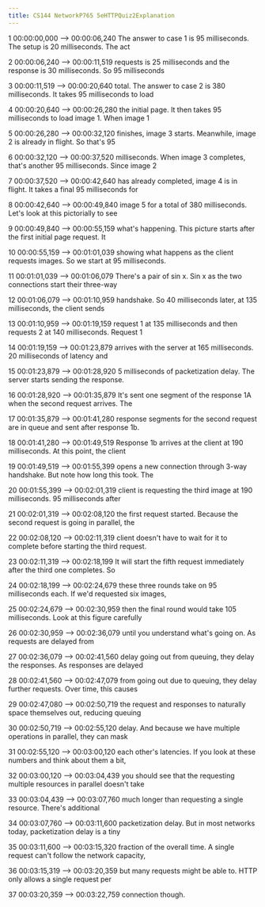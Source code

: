 ```yaml
---
title: CS144 NetworkP765 5eHTTPQuiz2Explanation
---
```


1
00:00:00,000 --> 00:00:06,240
The answer to case 1 is 95 milliseconds. The setup is 20 milliseconds. The act

2
00:00:06,240 --> 00:00:11,519
requests is 25 milliseconds and the response is 30 milliseconds. So 95 milliseconds

3
00:00:11,519 --> 00:00:20,640
total. The answer to case 2 is 380 milliseconds. It takes 95 milliseconds to load

4
00:00:20,640 --> 00:00:26,280
the initial page. It then takes 95 milliseconds to load image 1. When image 1

5
00:00:26,280 --> 00:00:32,120
finishes, image 3 starts. Meanwhile, image 2 is already in flight. So that's 95

6
00:00:32,120 --> 00:00:37,520
milliseconds. When image 3 completes, that's another 95 milliseconds. Since image 2

7
00:00:37,520 --> 00:00:42,640
has already completed, image 4 is in flight. It takes a final 95 milliseconds for

8
00:00:42,640 --> 00:00:49,840
image 5 for a total of 380 milliseconds. Let's look at this pictorially to see

9
00:00:49,840 --> 00:00:55,159
what's happening. This picture starts after the first initial page request. It

10
00:00:55,159 --> 00:01:01,039
showing what happens as the client requests images. So we start at 95 milliseconds.

11
00:01:01,039 --> 00:01:06,079
There's a pair of sin x. Sin x as the two connections start their three-way

12
00:01:06,079 --> 00:01:10,959
handshake. So 40 milliseconds later, at 135 milliseconds, the client sends

13
00:01:10,959 --> 00:01:19,159
request 1 at 135 milliseconds and then requests 2 at 140 milliseconds. Request 1

14
00:01:19,159 --> 00:01:23,879
arrives with the server at 165 milliseconds. 20 milliseconds of latency and

15
00:01:23,879 --> 00:01:28,920
5 milliseconds of packetization delay. The server starts sending the response.

16
00:01:28,920 --> 00:01:35,879
It's sent one segment of the response 1A when the second request arrives. The

17
00:01:35,879 --> 00:01:41,280
response segments for the second request are in queue and sent after response 1b.

18
00:01:41,280 --> 00:01:49,519
Response 1b arrives at the client at 190 milliseconds. At this point, the client

19
00:01:49,519 --> 00:01:55,399
opens a new connection through 3-way handshake. But note how long this took. The

20
00:01:55,399 --> 00:02:01,319
client is requesting the third image at 190 milliseconds. 95 milliseconds after

21
00:02:01,319 --> 00:02:08,120
the first request started. Because the second request is going in parallel, the

22
00:02:08,120 --> 00:02:11,319
client doesn't have to wait for it to complete before starting the third request.

23
00:02:11,319 --> 00:02:18,199
It will start the fifth request immediately after the third one completes. So

24
00:02:18,199 --> 00:02:24,679
these three rounds take on 95 milliseconds each. If we'd requested six images,

25
00:02:24,679 --> 00:02:30,959
then the final round would take 105 milliseconds. Look at this figure carefully

26
00:02:30,959 --> 00:02:36,079
until you understand what's going on. As requests are delayed from

27
00:02:36,079 --> 00:02:41,560
delay going out from queuing, they delay the responses. As responses are delayed

28
00:02:41,560 --> 00:02:47,079
from going out due to queuing, they delay further requests. Over time, this causes

29
00:02:47,080 --> 00:02:50,719
the request and responses to naturally space themselves out, reducing queuing

30
00:02:50,719 --> 00:02:55,120
delay. And because we have multiple operations in parallel, they can mask

31
00:02:55,120 --> 00:03:00,120
each other's latencies. If you look at these numbers and think about them a bit,

32
00:03:00,120 --> 00:03:04,439
you should see that the requesting multiple resources in parallel doesn't take

33
00:03:04,439 --> 00:03:07,760
much longer than requesting a single resource. There's additional

34
00:03:07,760 --> 00:03:11,600
packetization delay. But in most networks today, packetization delay is a tiny

35
00:03:11,600 --> 00:03:15,320
fraction of the overall time. A single request can't follow the network capacity,

36
00:03:15,319 --> 00:03:20,359
but many requests might be able to. HTTP only allows a single request per

37
00:03:20,359 --> 00:03:22,759
connection though.

